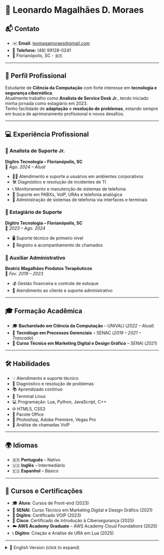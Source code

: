 # 💼 Leonardo Magalhães D. Moraes  

## 📬 Contato  
- ✉️ **Email:** [leomagamoraes@gmail.com](mailto:leomagamoraes@gmail.com)  
- 📱 **Telefone:** (48) 99128-0241  
- 📍 Florianópolis, SC - 🇧🇷  

---

## 👤 Perfil Profissional  
Estudante de **Ciência da Computação** com forte interesse em **tecnologia e segurança cibernética**.  
Atualmente trabalho como **Analista de Service Desk Jr.**, tendo iniciado minha jornada como estagiário em 2023.  
Tenho facilidade de **adaptação** e **resolução de problemas**, estando sempre em busca de aprimoramento profissional e novos desafios.  

---

## 💻 Experiência Profissional  

### 🔹 Analista de Suporte Jr.  
**Dígitro Tecnologia – Florianópolis, SC**  
📅 *Ago. 2024 – Atual*  
- 👨‍💻 Atendimento e suporte a usuários em ambientes corporativos  
- 🛠️ Diagnóstico e resolução de incidentes de TI  
- 📞 Monitoramento e manutenção de sistemas de telefonia  
- 📡 Suporte em PABXs, VoIP, URAs e telefonia analógica  
- 🔧 Administração de sistemas de telefonia via interfaces e terminais  

### 🔹 Estagiário de Suporte  
**Dígitro Tecnologia – Florianópolis, SC**  
📅 *2023 – Ago. 2024*  
- 🖥️ Suporte técnico de primeiro nível  
- 📝 Registro e acompanhamento de chamados  

### 🔹 Auxiliar Administrativo  
**Beatriz Magalhães Produtos Terapêuticos**  
📅 *Fev. 2019 – 2023*  
- 💰 Gestão financeira e controle de estoque  
- 🤝 Atendimento ao cliente e suporte administrativo  

---

## 🎓 Formação Acadêmica  

- 🎓 **Bacharelado em Ciência da Computação** – UNIVALI (*2022 – Atual*)  
- 📘 **Tecnólogo em Processos Gerenciais** – SENAC (*2019 – 2021 – Trancado*)  
- 🎨 **Curso Técnico em Marketing Digital e Design Gráfico** – SENAI (*2021*)  

---

## 🛠️ Habilidades  

- 💡 Atendimento e suporte técnico  
- 🔎 Diagnóstico e resolução de problemas  
- 📚 Aprendizado contínuo  
- 🐧 Terminal Linux  
- 💻 Programação: Lua, Python, JavaScript, C++  
- 🌐 HTML5, CSS3  
- 📝 Pacote Office  
- 🎨 Photoshop, Adobe Premiere, Vegas Pro  
- 📡 Análise de chamadas VoIP  

---

## 🌍 Idiomas  

- 🇧🇷 **Português** – Nativo  
- 🇺🇸 **Inglês** – Intermediário  
- 🇪🇸 **Espanhol** – Básico  

---

## 📜 Cursos e Certificações  

- 🎓 **Alura**: Cursos de Front-end (2023)  
- 🎨 **SENAI**: Curso Técnico em Marketing Digital e Design Gráfico (2021)  
- 📡 **Dígitro**: Certificado VOIP (2023)  
- 🔐 **Cisco**: Certificado de Introdução à Cibersegurança (2025)  
- ☁️ **AWS Academy Graduate** – AWS Academy Cloud Foundations (2025)  
- 📞 **Dígitro**: Criação e Análise de URA em Lua (2025)  

---

<details>
  <summary>📖 English Version (click to expand)</summary>

# 💼 Leonardo Magalhães D. Moraes  

## 📬 Contact  
- ✉️ **Email:** [leomagamoraes@gmail.com](mailto:leomagamoraes@gmail.com)  
- 📱 **Phone:** +55 (48) 99128-0241  
- 📍 Florianópolis, SC - 🇧🇷  

---

## 👤 Professional Profile  
Computer Science student with strong interest in **technology and cybersecurity**.  
Currently working as a **Junior Service Desk Analyst**, having started my journey as an intern in 2023.  
Skilled in **adaptability** and **problem-solving**, always seeking professional development and new challenges.  

---

## 💻 Professional Experience  

### 🔹 Junior Support Analyst  
**Dígitro Tecnologia – Florianópolis, SC**  
📅 *Aug. 2024 – Present*  
- 👨‍💻 User support in corporate environments  
- 🛠️ Troubleshooting and incident resolution  
- 📞 Monitoring and maintaining telephony systems  
- 📡 Support in PABXs, VoIP, IVRs, and analog telephony  
- 🔧 System administration using terminals and interfaces  

### 🔹 IT Support Intern  
**Dígitro Tecnologia – Florianópolis, SC**  
📅 *2023 – Aug. 2024*  
- 🖥️ First-level technical support  
- 📝 Ticket registration and follow-up  

### 🔹 Administrative Assistant  
**Beatriz Magalhães Produtos Terapêuticos**  
📅 *Feb. 2019 – 2023*  
- 💰 Financial management and inventory control  
- 🤝 Customer service and administrative support  

---

## 🎓 Education  

- 🎓 **Bachelor’s in Computer Science** – UNIVALI (*2022 – Present*)  
- 📘 **Associate in Business Management (Incomplete)** – SENAC (*2019 – 2021*)  
- 🎨 **Technical Degree in Digital Marketing and Graphic Design** – SENAI (*2021*)  

---

## 🛠️ Skills  

- 💡 Technical support and troubleshooting  
- 🔎 Problem-solving and adaptability  
- 📚 Continuous learning  
- 🐧 Linux terminal  
- 💻 Programming: Lua, Python, JavaScript, C++  
- 🌐 HTML5, CSS3  
- 📝 Microsoft Office  
- 🎨 Photoshop, Adobe Premiere, Vegas Pro  
- 📡 VoIP call analysis  

---

## 🌍 Languages  

- 🇧🇷 **Portuguese** – Native  
- 🇺🇸 **English** – Intermediate  
- 🇪🇸 **Spanish** – Basic  

---

## 📜 Courses and Certifications  

- 🎓 **Alura**: Front-end Courses (2023)  
- 🎨 **SENAI**: Technical Degree in Digital Marketing and Graphic Design (2021)  
- 📡 **Dígitro**: VOIP Certificate (2023)  
- 🔐 **Cisco**: Introduction to Cybersecurity (2025)  
- ☁️ **AWS Academy Graduate** – AWS Academy Cloud Foundations (2025)  
- 📞 **Dígitro**: IVR Development and Analysis in Lua (2025)  

</details>
